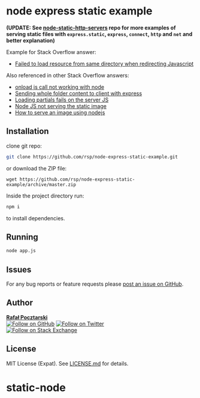node express static example
===========================

**(UPDATE: See [node-static-http-servers](https://github.com/rsp/node-static-http-servers) repo for more examples of serving static files with `express.static`, `express`, `connect`, `http` and `net` and better explanation)**

Example for Stack Overflow answer:

* [Failed to load resource from same directory when redirecting Javascript](https://stackoverflow.com/questions/38441863/failed-to-load-resource-from-same-directory-when-redirecting-javascript/38442747#38442747)

Also referenced in other Stack Overflow answers:

* [onload js call not working with node](https://stackoverflow.com/questions/38587286/onload-js-call-not-working-with-node/38587729#38587729)
* [Sending whole folder content to client with express](https://stackoverflow.com/questions/40509666/sending-whole-folder-content-to-client-with-express/40510339#40510339)
* [Loading partials fails on the server JS](https://stackoverflow.com/questions/40722476/loading-partials-fails-on-the-server-js/40722594#40722594)
* [Node JS not serving the static image](https://stackoverflow.com/questions/40837359/node-js-not-serving-the-static-image/40839534#40839534)
* [How to serve an image using nodejs](http://stackoverflow.com/questions/5823722/how-to-serve-an-image-using-nodejs/40899767#40899767)

Installation
------------
clone git repo:
```sh
git clone https://github.com/rsp/node-express-static-example.git
```
or download the ZIP file:
```
wget https://github.com/rsp/node-express-static-example/archive/master.zip
```
Inside the project directory run:
```sh
npm i
```
to install dependencies.

Running
-------
```sh
node app.js
```

Issues
------
For any bug reports or feature requests please
[post an issue on GitHub][issues-url].

Author
------
[**Rafał Pocztarski**](https://pocztarski.com/)
<br/>
[![Follow on GitHub][github-follow-img]][github-follow-url]
[![Follow on Twitter][twitter-follow-img]][twitter-follow-url]
<br/>
[![Follow on Stack Exchange][stackexchange-img]][stackoverflow-url]

License
-------
MIT License (Expat). See [LICENSE.md](LICENSE.md) for details.

[github-url]: https://github.com/rsp/node-express-static-example
[readme-url]: https://github.com/rsp/node-express-static-example#readme
[issues-url]: https://github.com/rsp/node-express-static-example/issues
[license-url]: https://github.com/rsp/node-express-static-example/blob/master/LICENSE.md
[license-img]: https://img.shields.io/github/license/rsp/node-express-static-example.svg
[travis-url]: https://travis-ci.org/rsp/node-express-static-example
[travis-img]: https://travis-ci.org/rsp/node-express-static-example.svg?branch=master
[snyk-url]: https://snyk.io/test/github/rsp/node-express-static-example
[snyk-img]: https://snyk.io/test/github/rsp/node-express-static-example/badge.svg
[david-url]: https://david-dm.org/rsp/node-express-static-example
[david-img]: https://david-dm.org/rsp/node-express-static-example/status.svg
[github-follow-url]: https://github.com/rsp
[github-follow-img]: https://img.shields.io/github/followers/rsp.svg?style=social&label=Follow
[twitter-follow-url]: https://twitter.com/intent/follow?screen_name=pocztarski
[twitter-follow-img]: https://img.shields.io/twitter/follow/pocztarski.svg?style=social&label=Follow
[stackoverflow-url]: https://stackoverflow.com/users/613198/rsp
[stackexchange-url]: https://stackexchange.com/users/303952/rsp
[stackexchange-img]: https://stackexchange.com/users/flair/303952.png
# static-node

